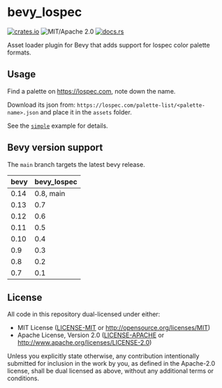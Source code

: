 # bevy_lospec

[![crates.io](https://img.shields.io/crates/v/bevy_lospec.svg)](https://crates.io/crates/bevy_lospec)
![MIT/Apache 2.0](https://img.shields.io/badge/license-MIT%2FApache-blue.svg)
[![docs.rs](https://img.shields.io/docsrs/bevy_lospec)](https://docs.rs/bevy_lospec)

Asset loader plugin for Bevy that adds support for lospec color palette formats.

## Usage

Find a palette on <https://lospec.com>, note down the name.

Download its json from: `https://lospec.com/palette-list/<palette-name>.json`
and place it in the `assets` folder.

See the [`simple`](./examples/simple.rs) example for details.

## Bevy version support

The `main` branch targets the latest bevy release.

|bevy|bevy_lospec|
|----|-----------|
|0.14|0.8, main  |
|0.13|0.7        |
|0.12|0.6        |
|0.11|0.5        |
|0.10|0.4        |
|0.9 |0.3        |
|0.8 |0.2        |
|0.7 |0.1        |

## License

All code in this repository dual-licensed under either:

- MIT License ([LICENSE-MIT](LICENSE-MIT) or <http://opensource.org/licenses/MIT>)
- Apache License, Version 2.0 ([LICENSE-APACHE](LICENSE-APACHE) or <http://www.apache.org/licenses/LICENSE-2.0>)

Unless you explicitly state otherwise, any contribution intentionally submitted
for inclusion in the work by you, as defined in the Apache-2.0 license, shall be
dual licensed as above, without any additional terms or conditions.
